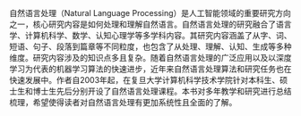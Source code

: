 自然语言处理（Natural Language Processing）是人工智能领域的重要研究方向之一，核心研究内容是如何处理和理解自然语言。自然语言处理的研究融合了语言学、计算机科学、数学、认知心理学等多学科内容。其研究内容涵盖了从字、词、短语、句子、段落到篇章等不同粒度，也包含了从处理、理解、认知、生成等多种维度。研究内容涉及的知识点多且复杂。随着自然语言处理的广泛应用以及以深度学习为代表的机器学习算法的快速进步，近年来自然语言处理算法和研究任务也在快速发展中。作者自2003年起，在复旦大学计算机科学技术学院针对本科生、硕士生和博士生先后分别开设了自然语言处理课程。本书对多年教学和研究进行总结梳理，希望使得读者对自然语言处理有更加系统性且全面的了解。
